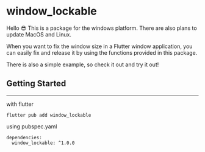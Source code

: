 # window_lockable

Hello 😎 
This is a package for the windows platform. There are also plans to update MacOS and Linux.

When you want to fix the window size in a Flutter window application, you can easily fix and release it by using the functions provided in this package.

There is also a simple example, so check it out and try it out!


## Getting Started
---

with flutter

```
flutter pub add window_lockable
```
using pubspec.yaml
```
dependencies:
  window_lockable: ^1.0.0
```